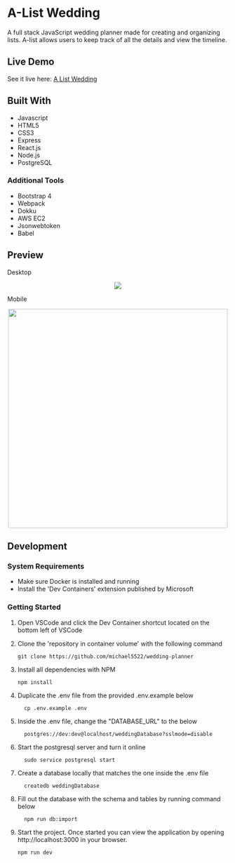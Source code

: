 # A-List Wedding

A full stack JavaScript wedding planner made for creating and organizing lists. A-list allows users to keep track of all the details and view the timeline.


## Live Demo

See it live here: [A List Wedding](https://a-list-wedding.michaelkchang.com/)

## Built With
- Javascript
- HTML5
- CSS3
- Express
- React.js
- Node.js
- PostgreSQL

### Additional Tools
- Bootstrap 4
- Webpack
- Dokku
- AWS EC2
- Jsonwebtoken
- Babel

## Preview

Desktop
<p align="center">
<img src="/gifs/desktop-view.gif">
</p>

Mobile
<p align="center">
<img src="/gifs/mobile-view.gif" height="500">
</p>

## Development

### System Requirements

- Make sure Docker is installed and running
- Install the 'Dev Containers' extension published by Microsoft

### Getting Started


1. Open VSCode and click the Dev Container shortcut located on the bottom left of VSCode

2. Clone the 'repository in container volume' with the following command

   ```shell
   git clone https://github.com/michael5522/wedding-planner
   ```

3. Install all dependencies with NPM

    ```shell
    npm install
    ```

4. Duplicate the .env file from the provided .env.example below

      ```shell
        cp .env.example .env
      ```

5. Inside the .env file, change the "DATABASE_URL" to the below
      ```shell
        postgres://dev:dev@localhost/weddingDatabase?sslmode=disable
      ```

6. Start the postgresql server and turn it online

      ```shell
        sudo service postgresql start
      ```

7. Create a database locally that matches the one inside the .env file
      ```shell
        createdb weddingDatabase
      ```

8. Fill out the database with the schema and tables by running command below
      ```shell
        npm run db:import
      ```

9. Start the project. Once started you can view the application by opening http://localhost:3000 in your browser.

    ```shell
    npm run dev
    ```
